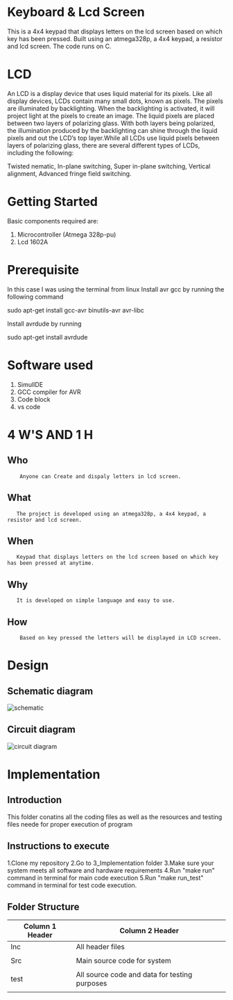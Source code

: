 # Keyboard & Lcd Screen
This is a 4x4 keypad that displays letters on the lcd screen based on which key has been pressed. Built using an atmega328p, a 4x4 keypad, a resistor and lcd screen. The code runs on C.
# LCD
An LCD is a display device that uses liquid material for its pixels. Like all display devices, LCDs contain many small dots, known as pixels. The pixels are illuminated by backlighting. When the backlighting is activated, it will project light at the pixels to create an image.
The liquid pixels are placed between two layers of polarizing glass. With both layers being polarized, the illumination produced by the backlighting can shine through the liquid pixels and out the LCD’s top layer.While all LCDs use liquid pixels between layers of polarizing glass, there are several different types of LCDs, including the following:

Twisted nematic,
In-plane switching,
Super in-plane switching,
Vertical alignment,
Advanced fringe field switching.

# Getting Started
Basic components required are:
1. Microcontroller (Atmega 328p-pu)
2. Lcd 1602A
# Prerequisite
In this case I was using the terminal from linux
Install avr gcc by running the following command

sudo apt-get install gcc-avr binutils-avr avr-libc

Install avrdude by running

sudo apt-get install avrdude
# Software used
1. SimulIDE
2. GCC compiler for AVR
3. Code block
4. vs code
#  4 W'S AND 1 H

## Who

        Anyone can Create and dispaly letters in lcd screen.

## What
   
       The project is developed using an atmega328p, a 4x4 keypad, a resistor and lcd screen.    

## When

       Keypad that displays letters on the lcd screen based on which key has been pressed at anytime.

## Why

       It is developed on simple language and easy to use.
## How

        Based on key pressed the letters will be displayed in LCD screen.
# Design
## Schematic diagram
![schematic](https://user-images.githubusercontent.com/94157594/144371516-59f8211f-0520-4b3c-9f1f-9182844e35d5.png)
## Circuit diagram
![circuit diagram](https://user-images.githubusercontent.com/94157594/144371564-b776aea7-4b94-4824-b6d1-82c8139d0e7e.png)
# Implementation
## Introduction
This folder conatins all the coding files as well as the resources and testing files neede for proper execution of program
## Instructions to execute
1.Clone my repository
2.Go to 3_Implementation folder
3.Make sure your system meets all software and hardware requirements
4.Run "make run" command in terminal for main code execution
5.Run "make run_test" command in terminal for test code execution.
## Folder Structure
|Column 1 Header |Column 2 Header |
|--- |--- |
|Inc |All header files|
| | |
|Src |Main source code for system|
| | |
|test |All source code and data for testing purposes|
| | |




